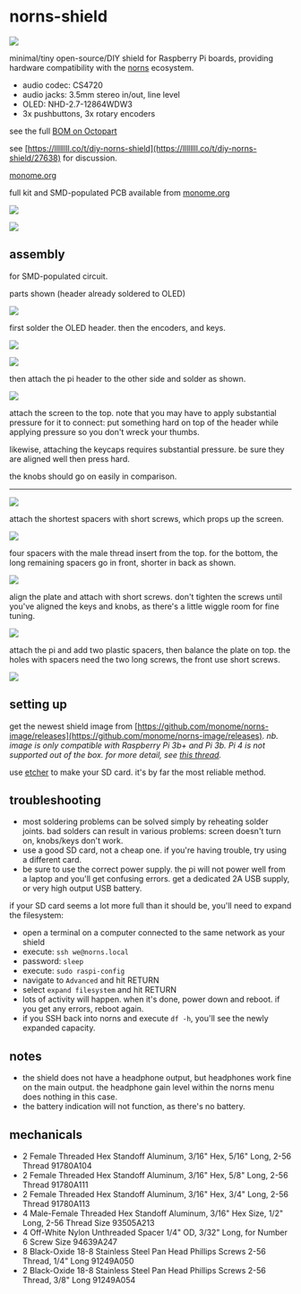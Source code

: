 # norns-shield

![](images/norns-shield-black.jpg)

minimal/tiny open-source/DIY shield for Raspberry Pi boards, providing hardware compatibility with the [norns](https://monome.org/norns) ecosystem.

- audio codec: CS4720
- audio jacks: 3.5mm stereo in/out, line level
- OLED: NHD-2.7-12864WDW3
- 3x pushbuttons, 3x rotary encoders

see the full [BOM on Octopart](https://octopart.com/bom-tool/Q3rQej3x)

see [https://llllllll.co/t/diy-norns-shield](https://llllllll.co/t/diy-norns-shield/27638) for discussion.

[monome.org](https://monome.org)

full kit and SMD-populated PCB available from [monome.org](https://market.monome.org)

![](images/norns-shield.png)

![](images/ns-kit-built.jpg)

## assembly

for SMD-populated circuit.

parts shown (header already soldered to OLED)

![](images/assembly/ns-0.jpg)

first solder the OLED header. then the encoders, and keys.

![](images/assembly/ns-1.jpg)

![](images/assembly/ns-2.jpg)

then attach the pi header to the other side and solder as shown.

![](images/assembly/ns-3.jpg)

attach the screen to the top. note that you may have to apply substantial pressure for it to connect: put something hard on top of the header while applying pressure so you don't wreck your thumbs.

likewise, attaching the keycaps requires substantial pressure. be sure they are aligned well then press hard.

the knobs should go on easily in comparison.

---

![](images/assembly/ns-4.jpg)

attach the shortest spacers with short screws, which props up the screen.

![](images/assembly/ns-5.jpg)

four spacers with the male thread insert from the top. for the bottom, the long remaining spacers go in front, shorter in back as shown.

![](images/assembly/ns-6.jpg)

align the plate and attach with short screws. don't tighten the screws until you've aligned the keys and knobs, as there's a little wiggle room for fine tuning.

![](images/assembly/ns-7.jpg)

attach the pi and add two plastic spacers, then balance the plate on top. the holes with spacers need the two long screws, the front use short screws.

![](images/assembly/ns-8.jpg)


## setting up

get the newest shield image from [https://github.com/monome/norns-image/releases](https://github.com/monome/norns-image/releases). *nb. image is only compatible with Raspberry Pi 3b+ and Pi 3b. Pi 4 is not supported out of the box. for more detail, see [this thread](https://llllllll.co/t/can-i-use-the-official-norns-shield-w-raspberry-pi-4/31072/3).*

use [etcher](https://www.balena.io/etcher/) to make your SD card. it's by far the most reliable method.


## troubleshooting

- most soldering problems can be solved simply by reheating solder joints. bad solders can result in various problems: screen doesn't turn on, knobs/keys don't work.
- use a good SD card, not a cheap one. if you're having trouble, try using a different card.
- be sure to use the correct power supply. the pi will not power well from a laptop and you'll get confusing errors. get a dedicated 2A USB supply, or very high output USB battery.

if your SD card seems a lot more full than it should be, you'll need to expand the filesystem:
- open a terminal on a computer connected to the same network as your shield
- execute: `ssh we@norns.local`
- password: `sleep`
- execute: `sudo raspi-config`
- navigate to `Advanced` and hit RETURN
- select `expand filesystem` and hit RETURN
- lots of activity will happen. when it's done, power down and reboot. if you get any errors, reboot again.
- if you SSH back into norns and execute `df -h`, you'll see the newly expanded capacity.

## notes

- the shield does not have a headphone output, but headphones work fine on the main output. the headphone gain level within the norns menu does nothing in this case.
- the battery indication will not function, as there's no battery.

## mechanicals


- 2 Female Threaded Hex Standoff Aluminum, 3/16" Hex, 5/16" Long, 2-56 Thread 91780A104
- 2 Female Threaded Hex Standoff Aluminum, 3/16" Hex, 5/8" Long, 2-56 Thread 91780A111
- 2 Female Threaded Hex Standoff Aluminum, 3/16" Hex, 3/4" Long, 2-56 Thread 91780A113
- 4 Male-Female Threaded Hex Standoff Aluminum, 3/16" Hex Size, 1/2" Long, 2-56 Thread Size 93505A213
- 4 Off-White Nylon Unthreaded Spacer 1/4" OD, 3/32" Long, for Number 6 Screw Size 94639A247
- 8 Black-Oxide 18-8 Stainless Steel Pan Head Phillips Screws 2-56 Thread, 1/4" Long 91249A050
- 2 Black-Oxide 18-8 Stainless Steel Pan Head Phillips Screws 2-56 Thread, 3/8" Long 91249A054

